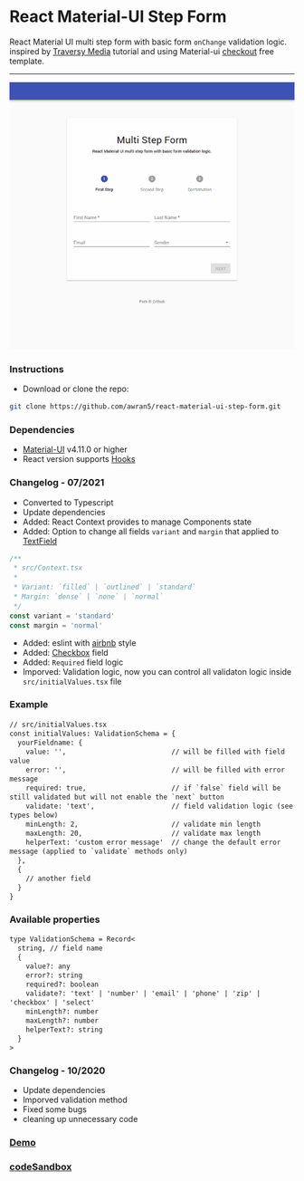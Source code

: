 # React Material-UI Step Form

React Material UI multi step form with basic form `onChange` validation logic. inspired by [Traversy Media](https://www.youtube.com/watch?v=zT62eVxShsY) tutorial and using Material-ui [checkout](https://material-ui.com/getting-started/templates/checkout/) free template.

<hr />

![screenshot](./screenshot.gif)

### Instructions

- Download or clone the repo:

```sh
git clone https://github.com/awran5/react-material-ui-step-form.git
```

### Dependencies

- [Material-UI](https://material-ui.com/) v4.11.0 or higher
- React version supports [Hooks](https://reactjs.org/docs/hooks-intro.html)

### Changelog - 07/2021

- Converted to Typescript
- Update dependencies
- Added: React Context provides to manage Components state
- Added: Option to change all fields `variant` and `margin` that applied to [TextField](https://material-ui.com/api/text-field/)

```jsx
/**
 * src/Context.tsx
 *
 * Variant: `filled` | `outlined` | `standard`
 * Margin: `dense` | `none` | `normal`
 */
const variant = 'standard'
const margin = 'normal'
```

- Added: eslint with [airbnb](https://www.npmjs.com/package/eslint-config-airbnb) style
- Added: [Checkbox](https://material-ui.com/components/checkboxes/) field
- Added: `Required` field logic
- Imporved: Validation logic, now you can control all validaton logic inside `src/initialValues.tsx` file

### Example

```tsx
// src/initialValues.tsx
const initialValues: ValidationSchema = {
  yourFieldname: {
    value: '',                          // will be filled with field value
    error: '',                          // will be filled with error message
    required: true,                     // if `false` field will be still validated but will not enable the `next` button
    validate: 'text',                   // field validation logic (see types below)
    minLength: 2,                       // validate min length
    maxLength: 20,                      // validate max length
    helperText: 'custom error message'  // change the default error message (applied to `validate` methods only)
  },
  {
    // another field
  }
}
```

### Available properties

```tsx
type ValidationSchema = Record<
  string, // field name
  {
    value?: any
    error?: string
    required?: boolean
    validate?: 'text' | 'number' | 'email' | 'phone' | 'zip' | 'checkbox' | 'select'
    minLength?: number
    maxLength?: number
    helperText?: string
  }
>
```

### Changelog - 10/2020

- Update dependencies
- Imporved validation method
- Fixed some bugs
- cleaning up unnecessary code

### [Demo](https://react-material-ui-step-form.vercel.app/)

### [codeSandbox](https://codesandbox.io/s/react-material-ui-step-form-ui788)
